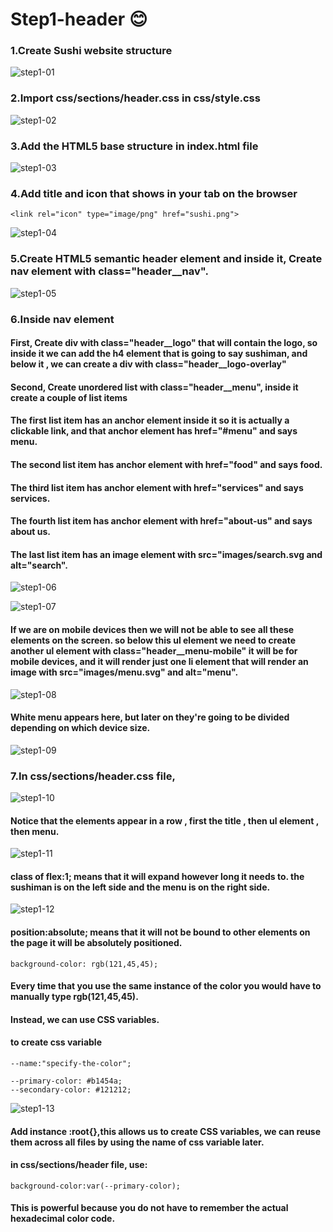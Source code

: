 # Step1-header 😊
### 1.Create Sushi website structure
![step1-01](https://github.com/fatmakhaledosman/Sushi-Themed-Website-step-by-step/blob/main/Step1-header/images-readme-file/img1-01.png)

### 2.Import css/sections/header.css in css/style.css
![step1-02](https://github.com/fatmakhaledosman/Sushi-Themed-Website-step-by-step/blob/main/Step1-header/images-readme-file/img1-02.png)

### 3.Add the HTML5 base structure in index.html file
![step1-03](https://github.com/fatmakhaledosman/Sushi-Themed-Website-step-by-step/blob/main/Step1-header/images-readme-file/img1-03.png)

### 4.Add title and icon that shows in your tab on the browser
```
<link rel="icon" type="image/png" href="sushi.png">
```
![step1-04](https://github.com/fatmakhaledosman/Sushi-Themed-Website-step-by-step/blob/main/Step1-header/images-readme-file/img1-04.png)

### 5.Create HTML5 semantic header element and inside it, Create nav element with class="header__nav".
![step1-05](https://github.com/fatmakhaledosman/Sushi-Themed-Website-step-by-step/blob/main/Step1-header/images-readme-file/img1-05.png)

### 6.Inside nav element
#### First, Create div with class="header__logo" that will contain the logo, so inside it we can add the h4 element that is going to say sushiman, and below it , we can create a div with class="header__logo-overlay"
#### Second, Create unordered list with class="header__menu", inside it create a couple of list items
#### The first list item has an anchor element inside it so it is actually a clickable link, and that anchor element has href="#menu" and says menu.
#### The second list item has anchor element with href="food" and says food.
#### The third list item has anchor element with href="services" and says services.
#### The fourth list item has anchor element with href="about-us" and says about us.
#### The last list item has an image element with src="images/search.svg and alt="search".
![step1-06](https://github.com/fatmakhaledosman/Sushi-Themed-Website-step-by-step/blob/main/Step1-header/images-readme-file/img1-06.png)

![step1-07](https://github.com/fatmakhaledosman/Sushi-Themed-Website-step-by-step/blob/main/Step1-header/images-readme-file/img1-07.png)

#### If we are on mobile devices then we will not be able to see all these elements on the screen. so below this ul element we need to create another ul element with class="header__menu-mobile" it will be for mobile devices, and it will render just one li element that will render an image with src="images/menu.svg" and alt="menu".

![step1-08](https://github.com/fatmakhaledosman/Sushi-Themed-Website-step-by-step/blob/main/Step1-header/images-readme-file/img1-08.png)
#### White menu appears here, but later on they're going to be divided depending on which device size.

![step1-09](https://github.com/fatmakhaledosman/Sushi-Themed-Website-step-by-step/blob/main/Step1-header/images-readme-file/img1-09.png)


### 7.In css/sections/header.css file,
![step1-10]()
#### Notice that the elements appear in a row , first the title , then ul element , then menu.

![step1-11]()
#### class of flex:1; means that it will expand however long it needs to. the sushiman is on the left side and the menu is on the right side.

![step1-12]()
#### position:absolute; means that it will not be bound to other elements on the page it will be absolutely positioned.
```
background-color: rgb(121,45,45);
```
#### Every time that you use the same instance of the color you would have to manually type rgb(121,45,45).
#### Instead, we can use CSS variables.
#### to create css variable 
```
--name:"specify-the-color";

--primary-color: #b1454a;
--secondary-color: #121212;
```

![step1-13]()
#### Add instance :root{},this allows us to create CSS variables, we can reuse them across all files by using the name of css variable later.

#### in css/sections/header file, use:
```
background-color:var(--primary-color);
```
#### This is powerful because you do not have to remember the actual hexadecimal color code.

